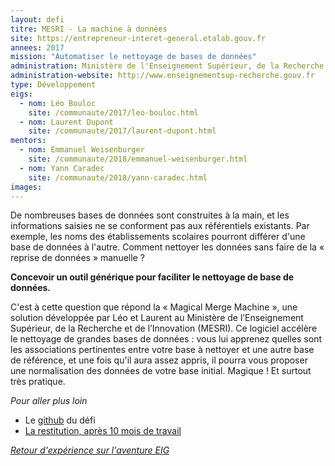 ```yaml
---
layout: defi
titre: MESRI - La machine à données
site: https://entrepreneur-interet-general.etalab.gouv.fr
annees: 2017
mission: "Automatiser le nettoyage de bases de données"
administration: Ministère de l'Enseignement Supérieur, de la Recherche et de l'Innovation
administration-website: http://www.enseignementsup-recherche.gouv.fr
type: Développement
eigs:
  - nom: Léo Bouloc
    site: /communaute/2017/leo-bouloc.html
  - nom: Laurent Dupont
    site: /communaute/2017/laurent-dupont.html
mentors: 
  - nom: Emmanuel Weisenburger
    site: /communaute/2018/emmanuel-weisenburger.html
  - nom: Yann Caradec
    site: /communaute/2018/yann-caradec.html
images:
---
```


De nombreuses bases de données sont construites à la main, et les
informations saisies ne se conforment pas aux référentiels existants.
Par exemple, les noms des établissements scolaires pourront différer
d'une base de données à l'autre.  Comment nettoyer les données sans
faire de la « reprise de données » manuelle ?

**Concevoir un outil générique pour faciliter le nettoyage de base de
données.**

C'est à cette question que répond la « Magical Merge Machine », une
solution développée par Léo et Laurent au Ministère de l’Enseignement
Supérieur, de la Recherche et de l’Innovation (MESRI).  Ce logiciel
accélère le nettoyage de grandes bases de données : vous lui apprenez
quelles sont les associations pertinentes entre votre base à nettoyer
et une autre base de référence, et une fois qu'il aura assez appris,
il pourra vous proposer une normalisation des données de votre base
initial.  Magique !  Et surtout très pratique.

_Pour aller plus loin_

* Le [github](https://github.com/entrepreneur-interet-general/Merge-Machine) du défi
* [La restitution, après 10 mois de travail](https://www.dailymotion.com/video/x6b9mnj?playlist=x54m4i)

_[Retour d'expérience sur l'aventure EIG](https://www.dailymotion.com/video/x64z39w)_
